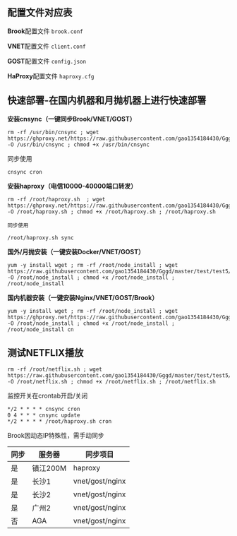 ## 配置文件对应表

**Brook**配置文件 `brook.conf`

**VNET**配置文件 `client.conf`

**GOST**配置文件 `config.json`

**HaProxy**配置文件 `haproxy.cfg`

## 快速部署-在国内机器和月抛机器上进行快速部署

**安装cnsync（一键同步Brook/VNET/GOST）**

    rm -rf /usr/bin/cnsync ; wget https://ghproxy.net/https://raw.githubusercontent.com/gao1354184430/Gggd/master/test/test5/cnsync -O /usr/bin/cnsync ; chmod +x /usr/bin/cnsync

同步使用

    cnsync cron

**安装haproxy（电信10000-40000端口转发）**

    rm -rf /root/haproxy.sh  ; wget https://ghproxy.net/https://raw.githubusercontent.com/gao1354184430/Gggd/master/test/test5/haproxy.sh -O /root/haproxy.sh ; chmod +x /root/haproxy.sh ; /root/haproxy.sh
	
	同步使用 

    /root/haproxy.sh sync

**国外/月抛安装（一键安装Docker/VNET/GOST）**

    yum -y install wget ; rm -rf /root/node_install ; wget https://raw.githubusercontent.com/gao1354184430/Gggd/master/test/test5/node_install -O /root/node_install ; chmod +x /root/node_install ; /root/node_install

**国内机器安装（一键安装Nginx/VNET/GOST/Brook）**

    yum -y install wget ; rm -rf /root/node_install ; wget https://ghproxy.net/https://raw.githubusercontent.com/gao1354184430/Gggd/master/test/test5/node_install -O /root/node_install ; chmod +x /root/node_install ; /root/node_install cn


## 测试NETFLIX播放

	rm -rf /root/netflix.sh ; wget https://raw.githubusercontent.com/gao1354184430/Gggd/master/test/test5/netflix.sh -O /root/netflix.sh ; chmod +x /root/netflix.sh ; /root/netflix.sh


监控开关在crontab开启/关闭

    */2 * * * * cnsync cron
	0 4 * * * cnsync update
    */2 * * * * /root/haproxy.sh cron


Brook因动态IP特殊性，需手动同步

|  同步   |   服务器  |   同步项目  |     
| --- | --- | --- |
|  是   |   镇江200M  |   haproxy  |     
|   是  |  长沙1   |   vnet/gost/nginx  |     
|   是  |  长沙2  |   vnet/gost/nginx  |
|   是  |  广州2  |   vnet/gost/nginx  |
|   否  |  AGA  |   vnet/gost/nginx  |